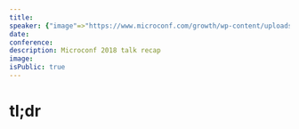 ```yaml
---
title:
speaker: {"image"=>"https://www.microconf.com/growth/wp-content/uploads/sites/4/2018/03/Anna-Automated-2017-square-262x272.jpg", "name"=>"Anna Jacobsen", "title"=>"Head of Customer Success + Onboarding, YouCanBook.me", "bioUrl"=>"https://www.microconf.com/growth/speakers/anna-jacobsen/", "twitter"=>"", "website"=>""}
date:
conference:
description: Microconf 2018 talk recap
image:
isPublic: true
---
```


# tl;dr
